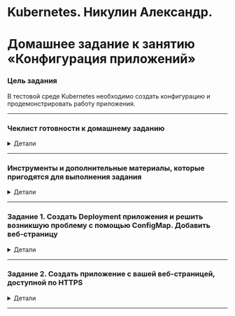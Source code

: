 # Kubernetes. Никулин Александр.
# Домашнее задание к занятию «Конфигурация приложений»

### Цель задания

В тестовой среде Kubernetes необходимо создать конфигурацию и продемонстрировать работу приложения.

------

### Чеклист готовности к домашнему заданию
<details>
  <summary>Детали</summary>

	1. Установленное K8s-решение (например, MicroK8s).
	2. Установленный локальный kubectl.
	3. Редактор YAML-файлов с подключённым GitHub-репозиторием.
</details>

------

### Инструменты и дополнительные материалы, которые пригодятся для выполнения задания
<details>
  <summary>Детали</summary>

  1. [Описание](https://kubernetes.io/docs/concepts/configuration/secret/) Secret.
  2. [Описание](https://kubernetes.io/docs/concepts/configuration/configmap/) ConfigMap.
  3. [Описание](https://github.com/wbitt/Network-MultiTool) Multitool.
</details>

------

### Задание 1. Создать Deployment приложения и решить возникшую проблему с помощью ConfigMap. Добавить веб-страницу
<details>
  <summary>Детали</summary>

  1. Создать Deployment приложения, состоящего из контейнеров nginx и multitool.
      > [Манифест](src/nginx.deployment.yaml) \
      > ![alt text](images/image100.png) \
      > Собственно так и не понял какая там должна была быть проблема, ибо во всех предыдущих случаях мы разделяли порты. \
  2. Решить возникшую проблему с помощью ConfigMap.
      > ну предположил сразу, что надо вынести все порты в конфигмапы, что и сделал: \
      > [Манифест конфигмаппа](src/nginx.configmap.yaml) \
      > ![alt text](images/image98.png) \
      > ![alt text](images/image97.png) \
      > ![alt text](images/image99.png) \
      > По итогу всё поднялось... тайм ту чекинг
  3. Продемонстрировать, что pod стартовал и оба конейнера работают.
      > ![alt text](images/image96.png) \
  4. Сделать простую веб-страницу и подключить её к Nginx с помощью ConfigMap. Подключить Service и показать вывод curl или в браузере.
      > Секция тоже сразу была настроена \
      > [Манифест конфигмаппа](src/nginx.configmap.yaml) \
      > ![alt text](images/image90.png) \
      > ![alt text](images/image89.png)
  5. Предоставить манифесты, а также скриншоты или вывод необходимых команд.
      > Собственно всё сразу сделал \
      > ![alt text](images/image96.png) \
</details>

------

### Задание 2. Создать приложение с вашей веб-страницей, доступной по HTTPS 
<details>
  <summary>Детали</summary>

  1. Создать Deployment приложения, состоящего из Nginx.
      > [Манифест деплоймента](src/nginx-app.deployment.yaml)
  2. Создать собственную веб-страницу и подключить её как ConfigMap к приложению.
      > [Манифест конфигмэппа](src/nginx-app.configmap.yaml)
  3. Выпустить самоподписной сертификат SSL. Создать Secret для использования сертификата.
      > ![alt text](images/image94.png) \
      > [Манифест секретов](src/nginx-app.secrets.yaml) \
      > ![alt text](images/image83.png)
  4. Создать Ingress и необходимый Service, подключить к нему SSL в вид. Продемонстировать доступ к приложению по HTTPS. 
      > [Манифест ингресса](src/nginx-app.ingress.yaml) \
      > [Манифест сервиса](src/nginx-app.svc.yaml) \
      > ![alt text](images/image82.png) \
      > запустил всё
      > ![alt text](images/image88.png)
  5. Предоставить манифесты, а также скриншоты или вывод необходимых команд.
      > проверяю выданные серты. домен конечно выдуманный и прописанный в etc конфигах на нужный урл. 
      > ![alt text](images/image86.png) \
      > ![alt text](images/image85.png) \
      > ![alt text](images/image84.png)
</details>

------
